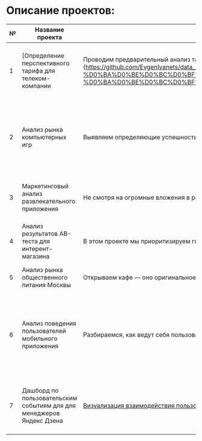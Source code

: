 # Описание проектов:
|№|Название проекта     |Описание проекта|Инструменты и навыки|
|-|---------------------|---------------  |:-------------------|
|1|[Определение перспективного тарифа для телеком-компании| Проводим предварительный анализ тарифов на небольшой выборке клиентов. В распоряжении есть данные 500 пользователей. Нужно проанализировать поведение клиентов и сделать вывод — какой тариф лучше](https://github.com/EvgenIvanets/data_analyst/blob/main/1.%20%D0%9E%D0%BF%D1%80%D0%B5%D0%B4%D0%B5%D0%BB%D0%B5%D0%BD%D0%B8%D0%B5%20%D0%BF%D0%B5%D1%80%D1%81%D0%BF%D0%B5%D0%BA%D1%82%D0%B8%D0%B2%D0%BD%D0%BE%D0%B3%D0%BE%20%D1%82%D0%B0%D1%80%D0%B8%D1%84%D0%B0%20%D0%B4%D0%BB%D1%8F%20%D1%82%D0%B5%D0%BB%D0%B5%D0%BA%D0%BE%D0%BC-%D0%BA%D0%BE%D0%BC%D0%BF%D0%B0%D0%BD%D0%B8%D0%B8/%D0%9E%D0%BF%D1%80%D0%B5%D0%B4%D0%B5%D0%BB%D0%B5%D0%BD%D0%B8%D0%B5%20%D0%BF%D0%B5%D1%80%D1%81%D0%BF%D0%B5%D0%BA%D1%82%D0%B8%D0%B2%D0%BD%D0%BE%D0%B3%D0%BE%20%D1%82%D0%B0%D1%80%D0%B8%D1%84%D0%B0%20%D0%B4%D0%BB%D1%8F%20%D1%82%D0%B5%D0%BB%D0%B5%D0%BA%D0%BE%D0%BC-%D0%BA%D0%BE%D0%BC%D0%BF%D0%B0%D0%BD%D0%B8%D0%B8.ipynb)| `Python`, `Pandas`, `Matplotlib`, `NumPy`, `SciPy`, `описательная статистика`, `проверка статистических гипотез`|
|2|Анализ рынка компьютерных игр|Выявляем определяющие успешность игры закономерности. Это позволит сделать ставку на потенциально популярный продукт и спланировать рекламные кампании|`Python`, `Pandas`, `NumPy`, `Matplotlib`, `предобработка данных`, `исследовательский анализ данных`, `описательная статистика`, `проверка статистических гипотез`|
|3|Маркетинговый анализ развлекательного приложения|Не смотря на огромные вложения в рекламу приложения, последние несколько месяцев компания терпит убытки, необходимо разобраться в причинах такой ситуации|`Python`, `Pandas`, `Matplotlib`, `когортный анализ`, `юнит-экономика`, `продуктовые метрики`|
|4|Анализ результатов AB-теста для интерент-магазина|В этом проекте мы приоритизируем гипотезы, запускаем A/B-тест и анализируем результаты|`Python`, `Pandas`, `Matplotlib`, `SciPy`, `A/B-тестирование`, `проверка статистических гипотез`|
|5|Анализ рынка общественного питания Москвы|Открываем кафе — оно оригинальное, гостей должны обслуживать роботы. Вместе с партнёрами мы решились обратиться к инвесторам. Их интересует текущее положение дел на рынке — сможете ли вы снискать популярность на долгое время, когда все зеваки насмотрятся на роботов-официантов?|`Pandas`, `Plotly`, `Python`, `Seaborn`, `визуализация данных`|
|6|Анализ поведения пользователей мобильного приложения|Разбираемся, как ведут себя пользователи нашего мобильного приложения. Изучаем воронку продаж. Узнаем, как пользователи доходят до покупки|`A/B тестирование`, `Matplotlib`, `Pandas`, `Plotly`, `Python`, `Seaborn`, `визуализация данных`, `проверка статистических гипотез`, `продуктовые метрики`, `событийная аналитика`
|7|Дашборд по пользовательским событиям для для менеджеров Яндекс Дзена|[Визуализация взаимодействия пользователей Яндекс Дзена с разбивкой по темам карточек/источников и возможностью фильтровать темы или возрастные категории. ](https://public.tableau.com/app/profile/evgeniy.ivanets/viz/Dzen_16539997905020/DzenYandex?publish=yes)|`Tableau`, `PostgreSQL`, `Python`, `SQLAlchemy`, `построение дашбордов продуктовые метрики`|
